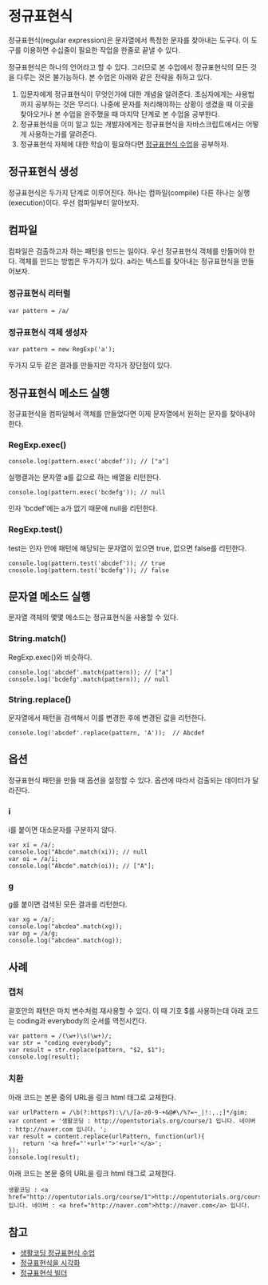 # 정규표현식
정규표현식(regular expression)은 문자열에서 특정한 문자를 찾아내는 도구다.
이 도구를 이용하면 수십줄이 필요한 작업을 한줄로 끝낼 수 있다. 

정규표현식은 하나의 언어라고 할 수 있다. 
그러므로 본 수업에서 정규표현식의 모든 것을 다루는 것은 불가능하다. 
본 수업은 아래와 같은 전략을 취하고 있다.

1. 입문자에게 정규표현식이 무엇인가에 대한 개념을 알려준다. 
초심자에게는 사용법까지 공부하는 것은 무리다. 
나중에 문자를 처리해야하는 상황이 생겼을 때 이곳을 찾아오거나 본 수업을 완주했을 때 마지막 단계로 본 수업을 공부한다.
2. 정규표현식을 이미 알고 있는 개발자에게는 정규표현식을 자바스크립트에서는 어떻게 사용하는가를 알려준다. 
3. 정규표현식 자체에 대한 학습이 필요하다면 [정규표현식 수업](https://opentutorials.org/course/909/5142)을 공부하자.

## 정규표현식 생성
정규표현식은 두가지 단계로 이루어진다. 하나는 컴파일(compile) 다른 하나는 실행(execution)이다. 우선 컴파일부터 알아보자.

## 컴파일
컴파일은 검출하고자 하는 패턴을 만드는 일이다. 
우선 정규표현식 객체를 만들어야 한다. 
객체를 만드는 방법은 두가지가 있다. 
a라는 텍스트를 찾아내는 정규표현식을 만들어보자.

### 정규표현식 리터럴
```javascrpit
var pattern = /a/
```

### 정규표현식 객체 생성자
```javascrpit
var pattern = new RegExp('a');
```

두가지 모두 같은 결과를 만들지만 각자가 장단점이 있다. 

## 정규표현식 메소드 실행
정규표현식을 컴파일해서 객체를 만들었다면 이제 문자열에서 원하는 문자를 찾아내야 한다. 

### RegExp.exec()
```javascrpit
console.log(pattern.exec('abcdef')); // ["a"]
```
실행결과는 문자열 a를 값으로 하는 배열을 리턴한다.
```javascrpit
console.log(pattern.exec('bcdefg')); // null
```
인자 'bcdef'에는 a가 없기 때문에 null을 리턴한다.

### RegExp.test()
test는 인자 안에 패턴에 해당되는 문자열이 있으면 true, 없으면 false를 리턴한다.
```javascrpit
console.log(pattern.test('abcdef')); // true
cnosole.log(pattern.test('bcdefg')); // false
```

## 문자열 메소드 실행
문자열 객체의 몇몇 메소드는 정규표현식을 사용할 수 있다. 

### String.match()
RegExp.exec()와 비슷하다.
```javascrpit
console.log('abcdef'.match(pattern)); // ["a"]
console.log('bcdefg'.match(pattern)); // null
```

### String.replace()
문자열에서 패턴을 검색해서 이를 변경한 후에 변경된 값을 리턴한다.
```javascrpit
console.log('abcdef'.replace(pattern, 'A'));  // Abcdef
```

## 옵션
정규표현식 패턴을 만들 때 옵션을 설정할 수 있다. 옵션에 따라서 검출되는 데이터가 달라진다.

### i
i를 붙이면 대소문자를 구분하지 않다.
```javascrpit
var xi = /a/;
console.log("Abcde".match(xi)); // null
var oi = /a/i;
console.log("Abcde".match(oi)); // ["A"];
```

### g
g를 붙이면 검색된 모든 결과를 리턴한다.
```javascrpit
var xg = /a/;
console.log("abcdea".match(xg));
var og = /a/g;
console.log("abcdea".match(og));
```

## 사례

### 캡처
괄호안의 패턴은 마치 변수처럼 재사용할 수 있다. 
이 때 기호 $를 사용하는데 아래 코드는 coding과 everybody의 순서를 역전시킨다.
```javascrpit
var pattern = /(\w+)\s(\w+)/;
var str = "coding everybody";
var result = str.replace(pattern, "$2, $1");
console.log(result);
```

### 치환
아래 코드는 본문 중의 URL을 링크 html 태그로 교체한다. 
```javascrpit
var urlPattern = /\b(?:https?):\/\/[a-z0-9-+&@#\/%?=~_|!:,.;]*/gim;
var content = '생활코딩 : http://opentutorials.org/course/1 입니다. 네이버 : http://naver.com 입니다. ';
var result = content.replace(urlPattern, function(url){
    return '<a href="'+url+'">'+url+'</a>';
});
console.log(result);
```

아래 코드는 본문 중의 URL을 링크 html 태그로 교체한다.

```javascrpit
생활코딩 : <a href="http://opentutorials.org/course/1">http://opentutorials.org/course/1</a> 입니다. 네이버 : <a href="http://naver.com">http://naver.com</a> 입니다.
```

## 참고
- [생활코딩 정규표현식 수업](https://opentutorials.org/course/909/5142)
- [정규표현식을 시각화](https://regexper.com/)
- [정규표현식 빌더](https://regexr.com/)